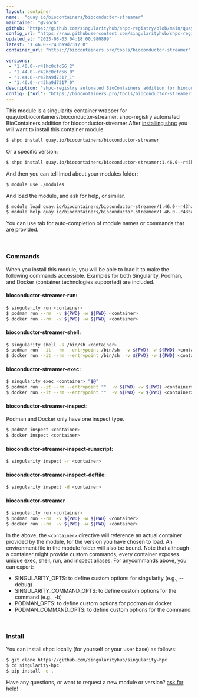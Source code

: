 ```yaml
---
layout: container
name:  "quay.io/biocontainers/bioconductor-streamer"
maintainer: "@vsoch"
github: "https://github.com/singularityhub/shpc-registry/blob/main/quay.io/biocontainers/bioconductor-streamer/container.yaml"
config_url: "https://raw.githubusercontent.com/singularityhub/shpc-registry/main/quay.io/biocontainers/bioconductor-streamer/container.yaml"
updated_at: "2023-08-03 04:18:00.980899"
latest: "1.46.0--r43ha9d7317_0"
container_url: "https://biocontainers.pro/tools/bioconductor-streamer"

versions:
 - "1.40.0--r41hc0cfd56_2"
 - "1.44.0--r42hc0cfd56_0"
 - "1.44.0--r42ha9d7317_1"
 - "1.46.0--r43ha9d7317_0"
description: "shpc-registry automated BioContainers addition for bioconductor-streamer"
config: {"url": "https://biocontainers.pro/tools/bioconductor-streamer", "maintainer": "@vsoch", "description": "shpc-registry automated BioContainers addition for bioconductor-streamer", "latest": {"1.46.0--r43ha9d7317_0": "sha256:f559cfcba4f95d6f34068057bbef845fef72523eaae4b07fff8aa373b2e22d9c"}, "tags": {"1.40.0--r41hc0cfd56_2": "sha256:acb2801c86ce7a05513b7acd766bc8f96f85b26178579da76d322a40fdc78eaa", "1.44.0--r42hc0cfd56_0": "sha256:232f1ab70bcdf8b662df96692b50288c8565a83fbcf078ef1d8203f1da87fdfe", "1.44.0--r42ha9d7317_1": "sha256:e814eeb7dc994277271294612efc7f8dc8e9f99c74fbfa0df28f67bd37b90459", "1.46.0--r43ha9d7317_0": "sha256:f559cfcba4f95d6f34068057bbef845fef72523eaae4b07fff8aa373b2e22d9c"}, "docker": "quay.io/biocontainers/bioconductor-streamer"}
---
```


This module is a singularity container wrapper for quay.io/biocontainers/bioconductor-streamer.
shpc-registry automated BioContainers addition for bioconductor-streamer
After [installing shpc](#install) you will want to install this container module:


```bash
$ shpc install quay.io/biocontainers/bioconductor-streamer
```

Or a specific version:

```bash
$ shpc install quay.io/biocontainers/bioconductor-streamer:1.46.0--r43ha9d7317_0
```

And then you can tell lmod about your modules folder:

```bash
$ module use ./modules
```

And load the module, and ask for help, or similar.

```bash
$ module load quay.io/biocontainers/bioconductor-streamer/1.46.0--r43ha9d7317_0
$ module help quay.io/biocontainers/bioconductor-streamer/1.46.0--r43ha9d7317_0
```

You can use tab for auto-completion of module names or commands that are provided.

<br>

### Commands

When you install this module, you will be able to load it to make the following commands accessible.
Examples for both Singularity, Podman, and Docker (container technologies supported) are included.

#### bioconductor-streamer-run:

```bash
$ singularity run <container>
$ podman run --rm  -v ${PWD} -w ${PWD} <container>
$ docker run --rm  -v ${PWD} -w ${PWD} <container>
```

#### bioconductor-streamer-shell:

```bash
$ singularity shell -s /bin/sh <container>
$ podman run --it --rm --entrypoint /bin/sh  -v ${PWD} -w ${PWD} <container>
$ docker run --it --rm --entrypoint /bin/sh  -v ${PWD} -w ${PWD} <container>
```

#### bioconductor-streamer-exec:

```bash
$ singularity exec <container> "$@"
$ podman run --it --rm --entrypoint ""  -v ${PWD} -w ${PWD} <container> "$@"
$ docker run --it --rm --entrypoint ""  -v ${PWD} -w ${PWD} <container> "$@"
```

#### bioconductor-streamer-inspect:

Podman and Docker only have one inspect type.

```bash
$ podman inspect <container>
$ docker inspect <container>
```

#### bioconductor-streamer-inspect-runscript:

```bash
$ singularity inspect -r <container>
```

#### bioconductor-streamer-inspect-deffile:

```bash
$ singularity inspect -d <container>
```



#### bioconductor-streamer

```bash
$ singularity run <container>
$ podman run --rm  -v ${PWD} -w ${PWD} <container>
$ docker run --rm  -v ${PWD} -w ${PWD} <container>
```


In the above, the `<container>` directive will reference an actual container provided
by the module, for the version you have chosen to load. An environment file in the
module folder will also be bound. Note that although a container
might provide custom commands, every container exposes unique exec, shell, run, and
inspect aliases. For anycommands above, you can export:

 - SINGULARITY_OPTS: to define custom options for singularity (e.g., --debug)
 - SINGULARITY_COMMAND_OPTS: to define custom options for the command (e.g., -b)
 - PODMAN_OPTS: to define custom options for podman or docker
 - PODMAN_COMMAND_OPTS: to define custom options for the command

<br>

### Install

You can install shpc locally (for yourself or your user base) as follows:

```bash
$ git clone https://github.com/singularityhub/singularity-hpc
$ cd singularity-hpc
$ pip install -e .
```

Have any questions, or want to request a new module or version? [ask for help!](https://github.com/singularityhub/singularity-hpc/issues)